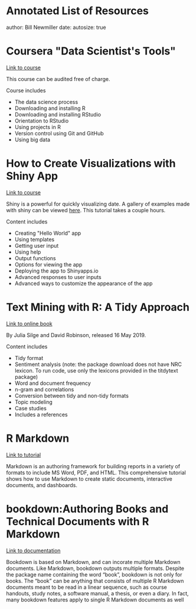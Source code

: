 Annotated List of Resources
========================================================
author: Bill Newmiller
date: 
autosize: true

Coursera "Data Scientist's Tools"
========================================================
[Link to course](https://www.coursera.org/learn/data-scientists-tools/home/welcome) 

This course can be audited free of charge. 

Course  includes
- The data science process
- Downloading and installing R  
- Downloading and installing RStudio  
- Orientation to RStudio  
- Using projects in R  
- Version control using Git and GitHub  
- Using big data

How to Create Visualizations with Shiny App
========================================================
[Link to course](https://shiny.rstudio.com/tutorial/)

Shiny is a powerful for quickly visualizing date. A gallery of examples made with shiny can be viewed [here](https://shiny.rstudio.com/gallery/). This tutorial takes a couple hours.

Content includes
- Creating "Hello World" app  
- Using templates  
- Getting user input  
- Using help  
- Output functions  
- Options for viewing the app  
- Deploying the app to Shinyapps.io  
- Advanced responses to user inputs  
- Advanced ways to customize the appearance of the app  


Text Mining with R: A Tidy Approach
========================================================
[Link to online book](https://www.tidytextmining.com/)

By Julia Silge and David Robinson, released 16 May 2019.

Content includes
- Tidy format  
- Sentiment analysis (note: the package download does not have NRC lexicon. To run code, use only the lexicons provided in the titdytext package)  
- Word and document frequency  
- n-gram and correlations  
- Conversion between tidy and non-tidy formats  
- Topic modeling  
- Case studies  
- Includes a references

R Markdown
=======================================================
[Link to tutorial](https://rmarkdown.rstudio.com/lesson-1.html)

Markdown is an authoring framework for building reports in a variety of formats to include MS Word, PDF, and HTML. This comprehensive tutorial shows how to use Markdown to create static documents, interactive documents, and dashboards. 

bookdown:Authoring Books and Technical Documents with R Markdown
========================================================
[Link to documentation](https://bookdown.org/yihui/bookdown/)

Bookdown is based on Markdown, and can incorate multiple Markdown documents. Like Markdown, bookdown outputs multiple formats. Despite the package name containing the word “book”, bookdown is not only for books. The “book” can be anything that consists of multiple R Markdown documents meant to be read in a linear sequence, such as course handouts, study notes, a software manual, a thesis, or even a diary. In fact, many bookdown features apply to single R Markdown documents as well 


